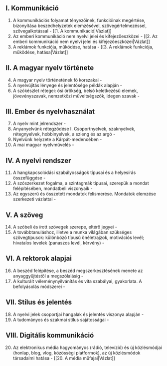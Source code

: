 ## I. Kommunikáció
1. A kommunikációs folyamat tényezőinek, funkcióinak megértése, bizonyítása beszédhelyzetek elemzésével, szövegértelmezéssel, szövegalkotással - [[1. A kommunikáció|Vázlat]]
2. Az emberi kommunikáció nem nyelvi jelei és kifejezőeszközei - [[2. Az emberi kommunikáció nem nyelvi jelei és kifejezőeszközei|Vázlat]]
3. A reklámok funkciója, működése, hatása - [[3. A reklámok funkciója, működése, hatása|Vázlat]]

## II. A magyar nyelv története

4. A magyar nyelv történetének fő korszakai - 
5. A nyelvújítás lényege és jelentősége példák alapján - 
6. A szókészlet rétegei: ősi örökség, belső keletkezésű elemek, jövevényszavak, nemzetközi műveltségszók, idegen szavak - 

## III. Ember és nyelvhasználat

7. A nyelv mint jelrendszer - 
8. Anyanyelvünk rétegződése I. Csoportnyelvek, szaknyelvek, rétegnyelvek, hobbinyelvek, a szleng és az argó - 
9. Nyelvünk helyzete a Kárpát-medencében - 
10. A mai magyar nyelvművelés - 

## IV. A nyelvi rendszer

11. A hangkapcsolódási szabályosságok típusai és a helyesírás összefüggése - 
12. A szószerkezet fogalma, a szintagmák típusai, szerepük a mondat felépítésében, mondatbeli viszonyaik - 
13. Az egyszerű és összetett mondatok felismerése. Mondatok elemzése szerkezeti vázlattal - 

## V. A szöveg

14. A szóbeli és írott szövegek szerepe, eltérő jegyei - 
15. A továbbtanuláshoz, illetve a munka világában szükséges szövegtípusok: különböző típusú önéletrajzok, motivációs levél; hivatalos levelek (panaszos levél, kérvény) - 

## VI. A rektorok alapjai

16. A beszéd felépítése, a beszéd megszerkesztésének menete az anyaggyűjtéstől a megszólalásig - 
17. A kulturált véleménynyilvánítás és vita szabályai, gyakorlata. A befolyásolás módszerei - 

## VII. Stílus és jelentés

18. A nyelvi jelek csoportjai hangalak és jelentés viszonya alapján - 
19. A tudományos és szakmai stílus sajátosságai - 

## VIII. Digitális kommunikáció

20. Az elektronikus média hagyományos (rádió, televízió) és új közlésmódjai (honlap, blog, vlog, közösségi platformok), az új közlésmódok társadalmi hatása - [[20. A média műfajai|Vázlat]]